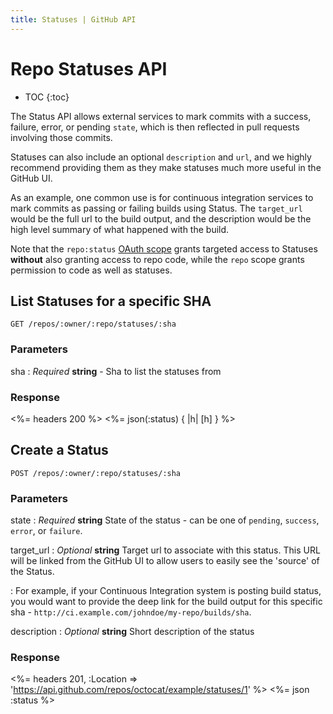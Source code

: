 ```yaml
---
title: Statuses | GitHub API
---
```


# Repo Statuses API

* TOC
{:toc}

The Status API allows external services to mark commits with a success,
failure, error, or pending `state`, which is then reflected in pull requests
involving those commits.

Statuses can also include an optional `description` and `url`, and
we highly recommend providing them as they make statuses much more
useful in the GitHub UI.

As an example, one common use is for continuous integration
services to mark commits as passing or failing builds using Status.  The
`target_url` would be the full url to the build output, and the
description would be the high level summary of what happened with the
build.

Note that the `repo:status` [OAuth scope](/v3/oauth/#scopes) grants targeted
access to Statuses **without** also granting access to repo code, while the
`repo` scope grants permission to code as well as statuses.

## List Statuses for a specific SHA

    GET /repos/:owner/:repo/statuses/:sha

### Parameters

sha
: _Required_ **string** - Sha to list the statuses from

### Response

<%= headers 200 %>
<%= json(:status) { |h| [h] } %>

## Create a Status

    POST /repos/:owner/:repo/statuses/:sha

### Parameters

state
: _Required_ **string** State of the status - can be one of `pending`,
`success`, `error`, or `failure`.

target_url
: _Optional_ **string** Target url to associate with this status.  This
URL will be linked from the GitHub UI to allow users to easily see the
'source' of the Status.

: For example, if your Continuous Integration system is posting build
status, you would want to provide the deep link for the build output for
this specific sha - `http://ci.example.com/johndoe/my-repo/builds/sha`.

description
: _Optional_ **string** Short description of the status

### Response

<%= headers 201,
      :Location =>
'https://api.github.com/repos/octocat/example/statuses/1' %>
<%= json :status %>
